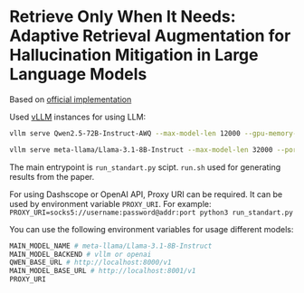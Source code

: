 
# Retrieve Only When It Needs: Adaptive Retrieval Augmentation for Hallucination Mitigation in Large Language Models

Based on [official implementation](https://github.com/dhx20150812/Rowen)

Used [vLLM](https://github.com/vllm-project/vllm) instances for using LLM:

```bash
vllm serve Qwen2.5-72B-Instruct-AWQ --max-model-len 12000 --gpu-memory-utilization 0.65 --dtype=auto

vllm serve meta-llama/Llama-3.1-8B-Instruct --max-model-len 32000 --port 8001 --gpu-memory-utilization 0.349 --dtype=auto --enforce_eager --max-num-seqs 2
```

The main entrypoint is `run_standart.py` scipt. `run.sh` used for generating results from the paper.

For using Dashscope or OpenAI API, Proxy URI can be required. It can be used by environment variable `PROXY_URI`. 
For example: `PROXY_URI=socks5://username:password@addr:port python3 run_standart.py`


You can use the following environment variables for usage different models: 

```bash
MAIN_MODEL_NAME # meta-llama/Llama-3.1-8B-Instruct
MAIN_MODEL_BACKEND # vllm or openai
QWEN_BASE_URL # http://localhost:8000/v1
MAIN_MODEL_BASE_URL # http://localhost:8001/v1
PROXY_URI
```